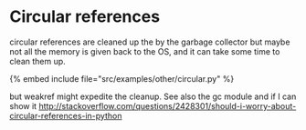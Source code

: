 # Circular references

circular references are cleaned up the by the garbage collector
but maybe not all the memory is given back to the OS, and it can take some time to clean them up.

{% embed include file="src/examples/other/circular.py" %}

but weakref might expedite the cleanup. See also the gc module and if I can show it
http://stackoverflow.com/questions/2428301/should-i-worry-about-circular-references-in-python


